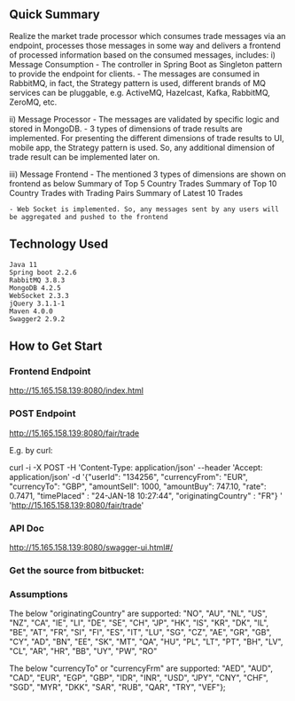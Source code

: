 ## Quick Summary
Realize the market trade processor which consumes trade messages via an endpoint, processes those messages in some way and delivers a frontend of processed information based on the consumed messages, includes:
  i) Message Consumption
    - The controller in Spring Boot as Singleton pattern to provide the endpoint for clients.
    - The messages are consumed in RabbitMQ, in fact, the Strategy pattern is used, different brands of MQ services can be pluggable, e.g. ActiveMQ, Hazelcast, Kafka, RabbitMQ, ZeroMQ, etc.

  ii) Message Processor
    - The messages are validated by specific logic and stored in MongoDB.
    - 3 types of dimensions of trade results are implemented. For presenting the different dimensions of trade results to UI, mobile app, the Strategy pattern is used. So, any additional dimension of trade result can be implemented later on.

  iii) Message Frontend
    - The mentioned 3 types of dimensions are shown on frontend as below
        Summary of Top 5 Country Trades
        Summary of Top 10 Country Trades with Trading Pairs
        Summary of Latest 10 Trades

    - Web Socket is implemented. So, any messages sent by any users will be aggregated and pushed to the frontend


## Technology Used
    Java 11
    Spring boot 2.2.6
    RabbitMQ 3.8.3
    MongoDB 4.2.5
    WebSocket 2.3.3
    jQuery 3.1.1-1
    Maven 4.0.0
    Swagger2 2.9.2


## How to Get Start

### Frontend Endpoint

http://15.165.158.139:8080/index.html


### POST Endpoint

http://15.165.158.139:8080/fair/trade

E.g. by curl:

curl -i -X POST -H 'Content-Type: application/json' --header 'Accept: application/json' -d '{"userId": "134256", "currencyFrom": "EUR", "currencyTo": "GBP", "amountSell": 1000, "amountBuy": 747.10, "rate": 0.7471, "timePlaced" : "24-JAN-18 10:27:44", "originatingCountry" : "FR"} ' 'http://15.165.158.139:8080/fair/trade'


### API Doc

http://15.165.158.139:8080/swagger-ui.html#/



### Get the source from bitbucket:


### Assumptions

The below "originatingCountry" are supported:
  "NO", "AU", "NL", "US", "NZ", "CA", "IE", "LI", "DE", "SE",
  "CH", "JP", "HK", "IS", "KR", "DK", "IL", "BE", "AT", "FR",
  "SI", "FI", "ES", "IT", "LU", "SG", "CZ", "AE", "GR", "GB",
  "CY", "AD", "BN", "EE", "SK", "MT", "QA", "HU", "PL", "LT",
  "PT", "BH", "LV", "CL", "AR", "HR", "BB", "UY", "PW", "RO"

The below "currencyTo" or "currencyFrm" are supported:
  "AED", "AUD", "CAD", "EUR", "EGP", "GBP", "IDR", "INR", "USD", "JPY",
  "CNY", "CHF", "SGD", "MYR", "DKK", "SAR", "RUB", "QAR", "TRY", "VEF"};



